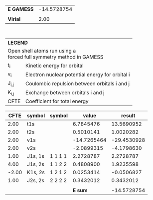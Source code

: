 <div class="grid-wrapper" id="integrals-table-4">

<div id="table1">

|              |             |
| ------------ | ----------- |
| **E GAMESS** | -14.5728754 |
|              |             |
| **Virial**   | 2.00        |

<table style="margin-top: 3rem">
<tr>
  <td colspan="2">
    <b>LEGEND</b>
  </td>
</tr>
<tr>
  <td colspan="2">
    Open shell atoms run using a <br>forced full symmetry method in GAMESS
  </td>
</tr>
<tr>
  <td>t<sub>i</sub></td> <td> Kinetic energy for orbital</td>
</tr>
<tr>
  <td>v<sub>i</sub></td> <td>Electron nuclear potential energy for orbital i</td>
</tr>
<tr>
  <td>J<sub>i,j</sub></td>	<td>Coulombic repulsion between orbitals i and j</td>
</tr>
<tr>
  <td>K<sub>i,j</sub></td>  <td>Exchange between orbitals i and j</td>
</tr>
<tr>
  <td>CFTE</td> <td>Coefficient for total energy</td>
</tr>
</table>

</div>

<div id="table2">

| CFTE  | symbol  | symbol  | value       | result      |
| ----- | ------- | ------- | ----------- | ----------- |
| 2.00  | t1s     |         | 6.7845476   | 13.5690952  |
| 2.00  | t2s     |         | 0.5010141   | 1.0020282   |
| 2.00  | v1s     |         | -14.7265464 | -29.4530928 |
| 2.00  | v2s     |         | -2.0899315  | -4.1798630  |
| 1.00  | J1s, 1s | 1 1 1 1 | 2.2728787   | 2.2728787   |
| 4.00  | J1s, 2s | 1 1 2 2 | 0.4808900   | 1.9235598   |
| -2.00 | K1s, 2s | 1 2 1 2 | 0.0253414   | -0.0506827  |
| 1.00  | J2s, 2s | 2 2 2 2 | 0.3432012   | 0.3432012   |
|       |         |         |             |             |
|       |         |         | **E sum**   | -14.5728754 |

</div>

</div>
